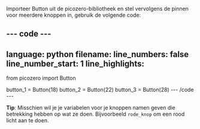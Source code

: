 Importeer Button uit de picozero-bibliotheek en stel vervolgens de pinnen voor meerdere knoppen in, gebruik de volgende code:

--- code ---
---
language: python filename: line_numbers: false line_number_start: 1
line_highlights:
---
from picozero import Button

button_1 = Button(18) button_2 = Button(22) button_3 = Button(28) --- /code ---

**Tip**: Misschien wil je je variabelen voor je knoppen namen geven die betrekking hebben op wat ze doen. Bijvoorbeeld `rode_knop` om een rood licht aan te doen. 
